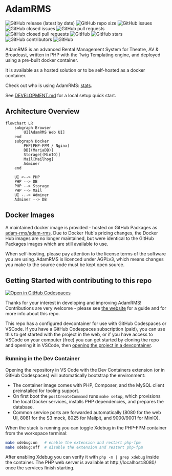 # AdamRMS

![GitHub release (latest by date)](https://img.shields.io/github/v/release/adam-rms/adam-rms)
![GitHub repo size](https://img.shields.io/github/repo-size/adam-rms/adam-rms)
![GitHub issues](https://img.shields.io/github/issues/adam-rms/adam-rms)
![GitHub closed issues](https://img.shields.io/github/issues-closed/adam-rms/adam-rms)
![GitHub pull requests](https://img.shields.io/github/issues-pr/adam-rms/adam-rms)
![GitHub closed pull requests](https://img.shields.io/github/issues-pr-closed/adam-rms/adam-rms)
![GitHub](https://img.shields.io/github/license/adam-rms/adam-rms)
![GitHub stars](https://img.shields.io/github/stars/adam-rms/adam-rms)
![GitHub contributors](https://img.shields.io/github/contributors/adam-rms/adam-rms)
![GitHub](https://img.shields.io/github/release/adam-rms/adam-rms/all)

AdamRMS is an advanced Rental Management System for Theatre, AV & Broadcast, written in PHP with the Twig Templating engine, and deployed using a pre-built docker container.

It is available as a hosted solution or to be self-hosted as a docker container.

Check out who is using AdamRMS: [stats](https://telemetry.bithell.studio/projects/adam-rms).

See [DEVELOPMENT.md](DEVELOPMENT.md) for a local setup quick start.

## Architecture Overview

```mermaid
flowchart LR
    subgraph Browser
        UI[AdamRMS Web UI]
    end
    subgraph Docker
        PHP[PHP-FPM / Nginx]
        DB[(MariaDB)]
        Storage[(MinIO)]
        Mail[Mailhog]
        Adminer
    end

    UI <--> PHP
    PHP --> DB
    PHP --> Storage
    PHP --> Mail
    UI -.-> Adminer
    Adminer --> DB
```

## Docker Images

A maintained docker image is provided - hosted on GitHub Packages as [adam-rms/adam-rms](https://github.com/orgs/adam-rms/packages?repo_name=adam-rms). Due to Docker Hub's pricing changes, the Docker Hub images are no longer maintained, but were identical to the GitHub Packages images which are still available to use.

When self-hosting, please pay attention to the license terms of the software you are using. AdamRMS is licenced under AGPLv3, which means changes you make to the source code must be kept open source.

## Getting Started with contributing to this repo

[![Open in GitHub Codespaces](https://github.com/codespaces/badge.svg)](https://github.com/codespaces/new?ref=main&repo=217888995)

Thanks for your interest in developing and improving AdamRMS!
Contributions are very welcome - please see [the website](https://adam-rms.com/contributing) for a guide and for more info about this repo.

This repo has a configured devcontainer for use with GitHub Codespaces or VSCode. If you have a GitHub Codespaces subscription (paid), you can use this to get started with the project in the web, or if you have access to VSCode on your computer (free) you can get started by cloning the repo and opening it in VSCode, then [opening the project in a devcontainer](https://code.visualstudio.com/docs/devcontainers/tutorial).

### Running in the Dev Container

Opening the repository in VS Code with the Dev Containers extension (or in GitHub Codespaces) will automatically bootstrap the environment:

- The container image comes with PHP, Composer, and the MySQL client preinstalled for tooling support.
- On first boot the `postCreateCommand` runs `make setup`, which provisions the local Docker services, installs PHP dependencies, and prepares the database.
- Common service ports are forwarded automatically (8080 for the web UI, 8081 for the S3 mock, 8025 for Mailpit, and 9000/9001 for MinIO).

When the stack is running you can toggle Xdebug in the PHP-FPM container from the workspace terminal:

```bash
make xdebug:on   # enable the extension and restart php-fpm
make xdebug:off  # disable the extension and restart php-fpm
```

After enabling Xdebug you can verify it with `php -m | grep xdebug` inside the container. The PHP web server is available at http://localhost:8080/ once the services finish starting.
